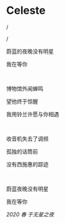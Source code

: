 # Celeste
/

/

蔚蓝的夜晚没有明星

我在等你

 <br>

博物馆外闻蝉鸣

望他终于惊醒

我用铃兰许愿与你相遇

 <br>

收音机失去了调频

孤独的话筒前

没有西施惠的踪迹

 <br>

蔚蓝夜晚没有明星

我在等你

*2020 春 于无星之夜*